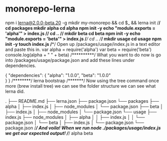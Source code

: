 # monorepo-lerna
npm i lerna@2.0.0-beta.20 -g
mkdir my-monorepo && cd $_ && lerna init
/********/
cd packages
mkdir alpha
cd alpha
npm init -y
echo "module.exports = 'alpha'" > index.js
/******/
cd ..
/******/
mkdir beta
cd beta
npm init -y
echo "module.exports = 'beta'" > index.js
/*****/
cd ..
/*****/
mkdir usage
cd usage
npm init -y
touch index.js
/*****/
Open up /packages/usage/index.js in a text editor and paste this in.
var alpha = require('alpha')
var beta = require('beta')
console.log(alpha + " " + beta)
/**********/
What you want to do now is go into /packages/usage/package.json and add these lines under dependencies.

{
  "dependencies": {
    "alpha": "1.0.0",
    "beta": "1.0.0"  
  }
}
/********/
lerna bootstrap
/*******/
Now using the tree command once more (brew install tree) we can see the folder structure we can see what lerna did.

.
├── README.md
├── lerna.json
├── package.json
└── packages
    ├── alpha
    │   ├── index.js
    │   ├── node_modules
    │   └── package.json
    ├── beta
    │   ├── index.js
    │   ├── node_modules
    │   └── package.json
    └── usage
        ├── index.js
        ├── node_modules
        │   ├── alpha
        │   │   ├── index.js
        │   │   └── package.json
        │   └── beta
        │       ├── index.js
        │       └── package.json
        └── package.json
/*********/
And voila! When we run node ./packages/usage/index.js we get our expected output!
/*********/
alpha beta